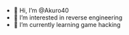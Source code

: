 - 👋 Hi, I’m @Akuro40
- 👀 I’m interested in reverse engineering
- 🌱 I’m currently learning game hacking

<!---
Akuro40/Akuro40 is a ✨ special ✨ repository because its `README.md` (this file) appears on your GitHub profile.
You can click the Preview link to take a look at your changes.
--->
